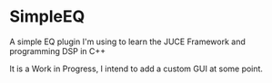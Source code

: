 # SimpleEQ
A simple EQ plugin I'm using to learn the JUCE Framework and programming DSP in C++

It is a Work in Progress, I intend to add a custom GUI at some point.
